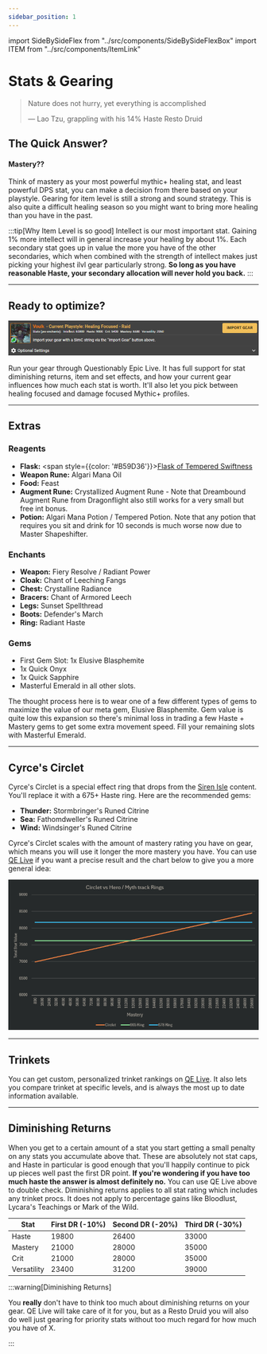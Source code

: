```yaml
---
sidebar_position: 1
---
```


import SideBySideFlex from "../src/components/SideBySideFlexBox"
import ITEM from "../src/components/ItemLink"

# Stats & Gearing

> Nature does not hurry, yet everything is accomplished
>
> — Lao Tzu, grappling with his 14% Haste Resto Druid

## The Quick Answer?


<SideBySideFlex
  leftTitle="Raid & Healing Focused Mythic+"
  leftText="Intellect >>> Haste >> Mastery > Versatility > Crit"
  rightTitle="Damage Focused Mythic+"
  rightText="Intellect >>> Haste > Versatility = Crit > Mastery"
/>


#### Mastery??
Think of mastery as your most powerful mythic+ healing stat, and least powerful DPS stat, you can make a decision from there based on your playstyle. Gearing for item level is still a strong and sound strategy. This is also quite a difficult healing season so you might want to bring more healing than you have in the past.

:::tip[Why Item Level is so good]
Intellect is our most important stat. Gaining 1% more intellect will in general increase your healing by about 1%.
Each secondary stat goes up in value the more you have of the other secondaries, which when combined with the strength of intellect makes just picking your highest ilvl gear particularly strong. **So long as you have reasonable Haste, your secondary allocation will never hold you back.**
::: 
 
---

## Ready to optimize?
![QE Live Intro](.\images\QELivePanel.png)

Run your gear through Questionably Epic Live. It has full support for stat diminishing returns, item and set effects, and how your current gear influences how much each stat is worth. It'll also let you pick between healing focused and damage focused Mythic+ profiles.


---

## Extras

### Reagents
- **Flask:** <span style={{color: '#B59D36'}}>[Flask of Tempered Swiftness](https://www.wowhead.com/spell=431972)</span>
- **Weapon Rune:** <ITEM>Algari Mana Oil</ITEM>
- **Food:** <ITEM>Feast</ITEM>
- **Augment Rune:** <ITEM>Crystallized Augment Rune</ITEM> - Note that <ITEM>Dreambound Augment Rune</ITEM> from Dragonflight also still works for a very small but free int bonus.
- **Potion:** <ITEM>Algari Mana Potion</ITEM> / <ITEM>Tempered Potion</ITEM>. Note that any potion that requires you sit and drink for 10 seconds is much worse now due to Master Shapeshifter.

### Enchants
- **Weapon:** <ITEM>Fiery Resolve</ITEM> / <ITEM>Radiant Power</ITEM>
- **Cloak:** <ITEM>Chant of Leeching Fangs</ITEM>
- **Chest:** <ITEM>Crystalline Radiance</ITEM>
- **Bracers:** <ITEM>Chant of Armored Leech</ITEM>
- **Legs:** <ITEM>Sunset Spellthread</ITEM>
- **Boots:** <ITEM>Defender's March</ITEM>
- **Ring:** <ITEM>Radiant Haste</ITEM>

### Gems
- First Gem Slot: 1x <ITEM>Elusive Blasphemite</ITEM>
- 1x <ITEM>Quick Onyx</ITEM>
- 1x <ITEM>Quick Sapphire</ITEM>
- <ITEM>Masterful Emerald</ITEM> in all other slots.

The thought process here is to wear one of a few different types of gems to maximize the value of our meta gem, <ITEM>Elusive Blasphemite</ITEM>. Gem value is quite low this expansion so there's minimal loss in trading a few Haste + Mastery gems to get some extra movement speed. Fill your remaining slots with <ITEM>Masterful Emerald</ITEM>. 


---

## Cyrce's Circlet
<ITEM>Cyrce's Circlet</ITEM> is a special effect ring that drops from the [Siren Isle](https://www.wowhead.com/guide/the-war-within/patch-11-0-7-cyrces-circlet-customizable-ring) content. You'll replace it with a 675+ Haste ring. Here are the recommended gems:
- **Thunder:** <ITEM>Stormbringer's Runed Citrine</ITEM>
- **Sea:** <ITEM>Fathomdweller's Runed Citrine</ITEM>
- **Wind:** <ITEM>Windsinger's Runed Citrine</ITEM>

<ITEM>Cyrce's Circlet</ITEM> scales with the amount of mastery rating you have on gear, which means you will use it longer the more mastery you have. You can use [QE Live](https://questionablyepic.com/live) if you want a precise result and the chart below to give you a more general idea:

![Circlet Chart](./images/CircletQE.png)


---

## Trinkets
You can get custom, personalized trinket rankings on [QE Live](https://questionablyepic.com/live). It also lets you compare trinket at specific levels, and is always the most up to date information available.

---

## Diminishing Returns
When you get to a certain amount of a stat you start getting a small penalty on any stats you accumulate above that. These are absolutely not stat caps, and Haste in particular is good enough that you'll happily continue to pick up pieces well past the first DR point. 
**If you're wondering if you have too much haste the answer is almost definitely no.** You can use QE Live above to double check. Diminishing returns applies to all stat rating which includes any trinket procs. It does not apply to percentage gains like Bloodlust, Lycara's Teachings or Mark of the Wild.

| Stat | First DR (-10%) | Second DR (-20%) | Third DR (-30%) |
| --- | --- | --- | --- |
| Haste | 19800 | 26400 | 33000 |
| Mastery | 21000 | 28000 | 35000 |
| Crit | 21000 | 28000 | 35000 |
| Versatility | 23400 | 31200 | 39000 |

:::warning[Diminishing Returns]

You **really** don't have to think too much about diminishing returns on your gear. QE Live will take care of it for you, but as a Resto Druid you will also do well just gearing for priority stats without too much regard for how much you have of X. 

:::

